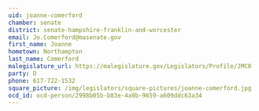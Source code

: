```yaml
---
uid: joanne-comerford
chamber: senate
district: senate-hampshire-franklin-and-worcester
email: Jo.Comerford@masenate.gov
first_name: Joanne
hometown: Northampton
last_name: Comerford
malegislature_url: https://malegislature.gov/Legislators/Profile/JMC0
party: D
phone: 617-722-1532
square_picture: /img/legislators/square-pictures/joanne-comerford.jpg
ocd_id: ocd-person/2998b05b-b83e-4a9b-9659-a609ddc63a34
---
```

